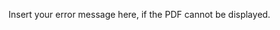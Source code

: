 <div id="pdf">
  <object width="400" height="500" type="application/pdf" data="/Certificate.pdf?#zoom=85&scrollbar=0&toolbar=0&navpanes=0" id="pdf_content">
    <p>Insert your error message here, if the PDF cannot be displayed.</p>
  </object>
</div>

